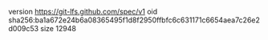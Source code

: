version https://git-lfs.github.com/spec/v1
oid sha256:ba1a672e24b6a08365495f1d8f2950ffbfc6c631171c6654aea7c26e2d009c53
size 12948
